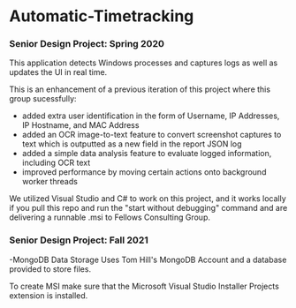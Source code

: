 # Automatic-Timetracking
### Senior Design Project: Spring 2020

This application detects Windows processes and captures logs as well as updates the UI in real time.

This is an enhancement of a previous iteration of this project where this group sucessfully:
- added extra user identification in the form of Username, IP Addresses, IP Hostname, and MAC Address
- added an OCR image-to-text feature to convert screenshot captures to text which is outputted as a new field in the report JSON log
- added a simple data analysis feature to evaluate logged information, including OCR text
- improved performance by moving certain actions onto background worker threads
  
We utilized Visual Studio and C# to work on this project, and it works locally if you pull this repo and run the "start without debugging" command and are delivering a runnable .msi to Fellows Consulting Group.

### Senior Design Project: Fall 2021
-MongoDB Data Storage
	Uses Tom Hill's MongoDB Account and a database provided to store files.

To create MSI make sure that the Microsoft Visual Studio Installer Projects extension is installed.
